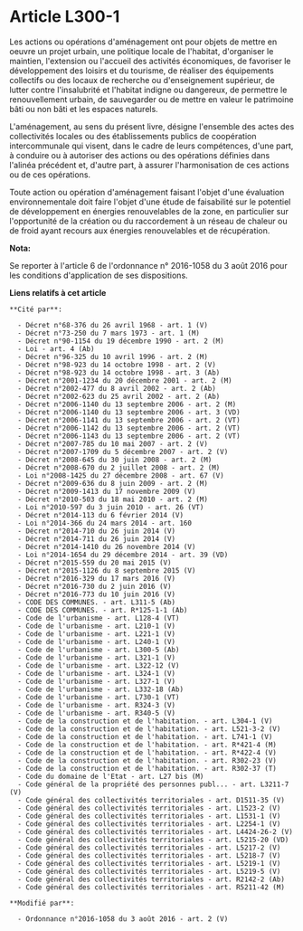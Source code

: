 # Article L300-1

Les actions ou opérations d'aménagement ont pour objets de mettre en oeuvre un projet urbain, une politique locale de
l'habitat, d'organiser le maintien, l'extension ou l'accueil des activités économiques, de favoriser le développement des
loisirs et du tourisme, de réaliser des équipements collectifs ou des locaux de recherche ou d'enseignement supérieur, de
lutter contre l'insalubrité et l'habitat indigne ou dangereux, de permettre le renouvellement urbain, de sauvegarder ou de
mettre en valeur le patrimoine bâti ou non bâti et les espaces naturels. 

L'aménagement, au sens du présent livre, désigne l'ensemble des actes des collectivités locales ou des établissements publics
de coopération intercommunale qui visent, dans le cadre de leurs compétences, d'une part, à conduire ou à autoriser des
actions ou des opérations définies dans l'alinéa précédent et, d'autre part, à assurer l'harmonisation de ces actions ou de
ces opérations. 

Toute action ou opération d'aménagement faisant l'objet d'une   évaluation environnementale  doit faire l'objet d'une étude
de faisabilité sur le potentiel de développement en énergies renouvelables de la zone, en particulier sur l'opportunité de la
création ou du raccordement à un réseau de chaleur ou de froid ayant recours aux énergies renouvelables et de récupération.

**Nota:**

Se reporter à l'article 6 de l'ordonnance n° 2016-1058 du 3 août 2016 pour les conditions d'application de ses dispositions.

**Liens relatifs à cet article**

	**Cité par**:

	  - Décret n°68-376 du 26 avril 1968 - art. 1 (V)
	  - Décret n°73-250 du 7 mars 1973 - art. 1 (M)
	  - Décret n°90-1154 du 19 décembre 1990 - art. 2 (M)
	  - Loi - art. 4 (Ab)
	  - Décret n°96-325 du 10 avril 1996 - art. 2 (M)
	  - Décret n°98-923 du 14 octobre 1998 - art. 2 (V)
	  - Décret n°98-923 du 14 octobre 1998 - art. 3 (Ab)
	  - Décret n°2001-1234 du 20 décembre 2001 - art. 2 (M)
	  - Décret n°2002-477 du 8 avril 2002 - art. 2 (Ab)
	  - Décret n°2002-623 du 25 avril 2002 - art. 2 (Ab)
	  - Décret n°2006-1140 du 13 septembre 2006 - art. 2 (M)
	  - Décret n°2006-1140 du 13 septembre 2006 - art. 3 (VD)
	  - Décret n°2006-1141 du 13 septembre 2006 - art. 2 (VT)
	  - Décret n°2006-1142 du 13 septembre 2006 - art. 2 (VT)
	  - Décret n°2006-1143 du 13 septembre 2006 - art. 2 (VT)
	  - Décret n°2007-785 du 10 mai 2007 - art. 2 (V)
	  - Décret n°2007-1709 du 5 décembre 2007 - art. 2 (V)
	  - Décret n°2008-645 du 30 juin 2008 - art. 2 (M)
	  - Décret n°2008-670 du 2 juillet 2008 - art. 2 (M)
	  - Loi n°2008-1425 du 27 décembre 2008 - art. 67 (V)
	  - Décret n°2009-636 du 8 juin 2009 - art. 2 (M)
	  - Décret n°2009-1413 du 17 novembre 2009 (V)
	  - Décret n°2010-503 du 18 mai 2010 - art. 2 (M)
	  - Loi n°2010-597 du 3 juin 2010 - art. 26 (VT)
	  - Décret n°2014-113 du 6 février 2014 (V)
	  - Loi n°2014-366 du 24 mars 2014 - art. 160
	  - Décret n°2014-710 du 26 juin 2014 (V)
	  - Décret n°2014-711 du 26 juin 2014 (V)
	  - Décret n°2014-1410 du 26 novembre 2014 (V)
	  - Loi n°2014-1654 du 29 décembre 2014 - art. 39 (VD)
	  - Décret n°2015-559 du 20 mai 2015 (V)
	  - Décret n°2015-1126 du 8 septembre 2015 (V)
	  - Décret n°2016-329 du 17 mars 2016 (V)
	  - Décret n°2016-730 du 2 juin 2016 (V)
	  - Décret n°2016-773 du 10 juin 2016 (V)
	  - CODE DES COMMUNES. - art. L311-5 (Ab)
	  - CODE DES COMMUNES. - art. R*125-1-1 (Ab)
	  - Code de l'urbanisme - art. L128-4 (VT)
	  - Code de l'urbanisme - art. L210-1 (V)
	  - Code de l'urbanisme - art. L221-1 (V)
	  - Code de l'urbanisme - art. L240-1 (V)
	  - Code de l'urbanisme - art. L300-5 (Ab)
	  - Code de l'urbanisme - art. L321-1 (V)
	  - Code de l'urbanisme - art. L322-12 (V)
	  - Code de l'urbanisme - art. L324-1 (V)
	  - Code de l'urbanisme - art. L327-1 (V)
	  - Code de l'urbanisme - art. L332-18 (Ab)
	  - Code de l'urbanisme - art. L730-1 (VT)
	  - Code de l'urbanisme - art. R324-3 (V)
	  - Code de l'urbanisme - art. R340-5 (V)
	  - Code de la construction et de l'habitation. - art. L304-1 (V)
	  - Code de la construction et de l'habitation. - art. L521-3-2 (V)
	  - Code de la construction et de l'habitation. - art. L741-1 (V)
	  - Code de la construction et de l'habitation. - art. R*421-4 (M)
	  - Code de la construction et de l'habitation. - art. R*422-4 (V)
	  - Code de la construction et de l'habitation. - art. R302-23 (V)
	  - Code de la construction et de l'habitation. - art. R302-37 (T)
	  - Code du domaine de l'Etat - art. L27 bis (M)
	  - Code général de la propriété des personnes publ... - art. L3211-7 (V)
	  - Code général des collectivités territoriales - art. D1511-35 (V)
	  - Code général des collectivités territoriales - art. L1523-2 (V)
	  - Code général des collectivités territoriales - art. L1531-1 (V)
	  - Code général des collectivités territoriales - art. L2254-1 (V)
	  - Code général des collectivités territoriales - art. L4424-26-2 (V)
	  - Code général des collectivités territoriales - art. L5215-20 (VD)
	  - Code général des collectivités territoriales - art. L5217-2 (V)
	  - Code général des collectivités territoriales - art. L5218-7 (V)
	  - Code général des collectivités territoriales - art. L5219-1 (V)
	  - Code général des collectivités territoriales - art. L5219-5 (V)
	  - Code général des collectivités territoriales - art. R2142-2 (Ab)
	  - Code général des collectivités territoriales - art. R5211-42 (M)

	**Modifié par**:

	  - Ordonnance n°2016-1058 du 3 août 2016 - art. 2 (V)

